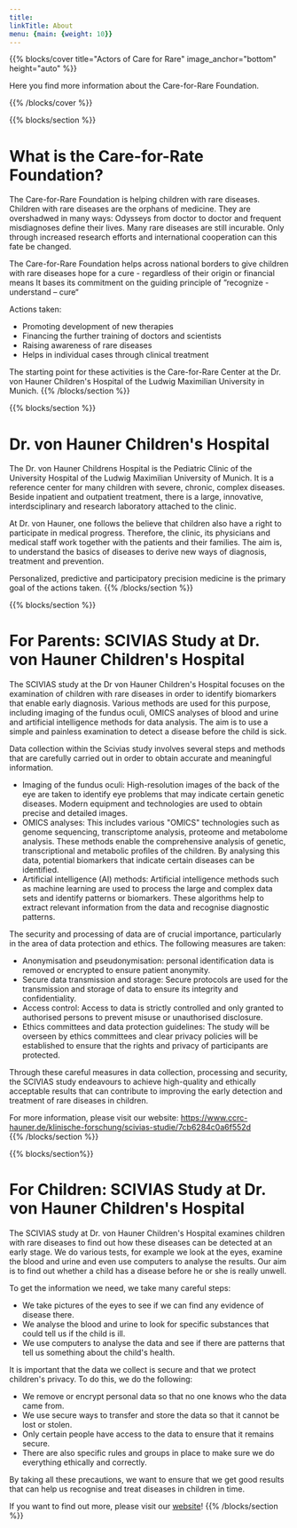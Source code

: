 ```yaml
---
title: 
linkTitle: About
menu: {main: {weight: 10}}
---
```

{{% blocks/cover title="Actors of Care for Rare" image_anchor="bottom" height="auto" %}}

Here you find more information about the Care-for-Rare Foundation.

{{% /blocks/cover %}}

{{% blocks/section %}}
# What is the Care-for-Rate Foundation?
The Care-for-Rare Foundation is helping children with rare diseases. Children with rare diseases are the orphans of medicine. They are overshadwed in many ways: Odysseys from doctor to doctor and frequent misdiagnoses define their lives. Many rare diseases are still incurable. Only through increased research efforts and international cooperation can this fate be changed. 

The Care-for-Rare Foundation helps across national borders to give children with rare diseases hope for a cure - regardless of their origin or financial means
It bases its commitment on the guiding principle of ”recognize - understand – cure“

Actions taken:
- Promoting development of new therapies
- Financing the further training of doctors and scientists
- Raising awareness of rare diseases
- Helps in individual cases through clinical treatment

The starting point for these activities is the Care-for-Rare Center at the Dr. von Hauner Children's Hospital of the Ludwig Maximilian University in Munich.
{{% /blocks/section %}}

{{% blocks/section %}}
# Dr. von Hauner Children's Hospital
The Dr. von Hauner Childrens Hospital is the Pediatric Clinic of the University Hospital of the Ludwig Maximilian University of Munich. It is a reference center for many children with severe, chronic, complex diseases. 
Beside inpatient and outpatient treatment, there is a large, innovative, interdsciplinary and research laboratory attached to the clinic.

At Dr. von Hauner, one follows the believe that children also have a right to participate in medical progress. Therefore, the clinic, its physicians and medical staff work together with the patients and their families. The aim is, to understand the basics of diseases to derive new ways of diagnosis, treatment and prevention.

Personalized, predictive and participatory precision medicine is the primary goal of the actions taken.
{{% /blocks/section %}}

{{% blocks/section %}}
# For Parents: SCIVIAS Study at Dr. von Hauner Children's Hospital
The SCIVIAS study at the Dr von Hauner Children's Hospital focuses on the examination of children with rare diseases in order to identify biomarkers that enable early diagnosis. 
Various methods are used for this purpose, including imaging of the fundus oculi, OMICS analyses of blood and urine and artificial intelligence methods for data analysis. The aim is to use a simple and painless examination to detect a disease before the child is sick.

Data collection within the Scivias study involves several steps and methods that are carefully carried out in order to obtain accurate and meaningful information.
- Imaging of the fundus oculi: High-resolution images of the back of the eye are taken to identify eye problems that may indicate certain genetic diseases. Modern equipment and technologies are used to obtain precise and detailed images.
- OMICS analyses: This includes various "OMICS" technologies such as genome sequencing, transcriptome analysis, proteome and metabolome analysis. These methods enable the comprehensive analysis of genetic, transcriptional and metabolic profiles of the children. By analysing this data, potential biomarkers that indicate certain diseases can be identified.
- Artificial intelligence (AI) methods: Artificial intelligence methods such as machine learning are used to process the large and complex data sets and identify patterns or biomarkers. These algorithms help to extract relevant information from the data and recognise diagnostic patterns.

The security and processing of data are of crucial importance, particularly in the area of data protection and ethics. The following measures are taken:
- Anonymisation and pseudonymisation: personal identification data is removed or encrypted to ensure patient anonymity.
- Secure data transmission and storage: Secure protocols are used for the transmission and storage of data to ensure its integrity and confidentiality.
- Access control: Access to data is strictly controlled and only granted to authorised persons to prevent misuse or unauthorised disclosure.
- Ethics committees and data protection guidelines: The study will be overseen by ethics committees and clear privacy policies will be established to ensure that the rights and privacy of participants are protected.
  
Through these careful measures in data collection, processing and security, the SCIVIAS study endeavours to achieve high-quality and ethically acceptable results that can contribute to improving the early detection and treatment of rare diseases in children.

For more information, please visit our website: 
https://www.ccrc-hauner.de/klinische-forschung/scivias-studie/7cb6284c0a6f552d  
{{% /blocks/section %}}

{{% blocks/section%}}
# For Children: SCIVIAS Study at Dr. von Hauner Children's Hospital

The SCIVIAS study at Dr. von Hauner Children's Hospital examines children with rare diseases to find out how these diseases can be detected at an early stage.
We do various tests, for example we look at the eyes, examine the blood and urine and even use computers to analyse the results.
Our aim is to find out whether a child has a disease before he or she is really unwell. 

To get the information we need, we take many careful steps:
- We take pictures of the eyes to see if we can find any evidence of disease there.
- We analyse the blood and urine to look for specific substances that could tell us if the child is ill.
- We use computers to analyse the data and see if there are patterns that tell us something about the child's health.

It is important that the data we collect is secure and that we protect children's privacy. To do this, we do the following:
- We remove or encrypt personal data so that no one knows who the data came from.
- We use secure ways to transfer and store the data so that it cannot be lost or stolen.
- Only certain people have access to the data to ensure that it remains secure.
- There are also specific rules and groups in place to make sure we do everything ethically and correctly.

By taking all these precautions, we want to ensure that we get good results that can help us recognise and treat diseases in children in time.

If you want to find out more, please visit our [website](https://www.ccrc-hauner.de/klinische-forschung/scivias-studie/7cb6284c0a6f552d)!
{{% /blocks/section %}}